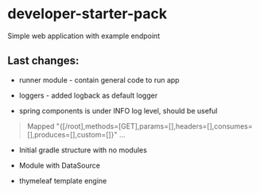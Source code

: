 developer-starter-pack
======================

Simple web application with example endpoint

Last changes:
-------------
* runner module - contain general code to run app
* loggers - added logback as default logger

* spring components is under INFO log level, should be useful
> Mapped "{[/root],methods=[GET],params=[],headers=[],consumes=[],produces=[],custom=[]}"  ...

* Initial gradle structure with no modules

* Module with DataSource 

* thymeleaf template engine  


